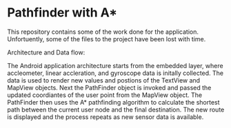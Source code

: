 # Pathfinder with A*

This repository contains some of the work done for the application.  Unfortuently, some of the files to the project have been lost with time. 

Architecture and Data flow:

The Android application architecture starts from the embedded layer, where accleometer, linear accleration, and gyroscope data is initally collected.  The data is used to render new values and postions of the TextView and MapView objects. Next the PathFinder object is invoked and passed the updated coordiantes of the user point from the MapView object.  The PathFinder then uses the A* pathfinding algorithm to calculate the shortest path between the current user node and the final destination.  The new route is displayed and the process repeats as new sensor data is available. 
